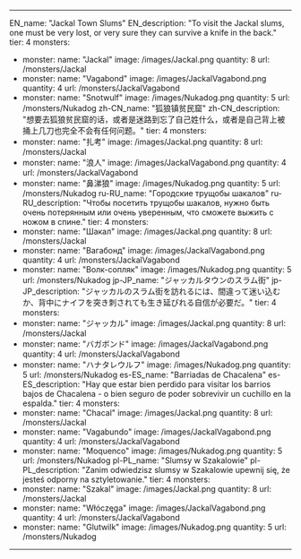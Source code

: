 ---

EN_name: "Jackal Town Slums"
EN_description: "To visit the Jackal slums, one must be very lost, or very sure they can survive a knife in the back."
tier: 4
monsters:
  - monster:
    name: "Jackal"
    image: /images/Jackal.png
    quantity: 8
    url: /monsters/Jackal
  - monster:
    name: "Vagabond"
    image: /images/JackalVagabond.png
    quantity: 4
    url: /monsters/JackalVagabond
  - monster:
    name: "Snotwulf"
    image: /images/Nukadog.png
    quantity: 5
    url: /monsters/Nukadog
zh-CN_name: "狐狼镇贫民窟"
zh-CN_description: "想要去狐狼贫民窟的话，或者是迷路到忘了自己姓什么，或者是自己背上被捅上几刀也完全不会有任何问题。"
tier: 4
monsters:
  - monster:
    name: "扎考"
    image: /images/Jackal.png
    quantity: 8
    url: /monsters/Jackal
  - monster:
    name: "浪人"
    image: /images/JackalVagabond.png
    quantity: 4
    url: /monsters/JackalVagabond
  - monster:
    name: "鼻涕狼"
    image: /images/Nukadog.png
    quantity: 5
    url: /monsters/Nukadog
ru-RU_name: "Городские трущобы шакалов"
ru-RU_description: "Чтобы посетить трущобы шакалов, нужно быть очень потерянным или очень уверенным, что сможете выжить с ножом в спине."
tier: 4
monsters:
  - monster:
    name: "Шакал"
    image: /images/Jackal.png
    quantity: 8
    url: /monsters/Jackal
  - monster:
    name: "Вагабонд"
    image: /images/JackalVagabond.png
    quantity: 4
    url: /monsters/JackalVagabond
  - monster:
    name: "Волк-сопляк"
    image: /images/Nukadog.png
    quantity: 5
    url: /monsters/Nukadog
jp-JP_name: "ジャッカルタウンのスラム街"
jp-JP_description: "ジャッカルのスラム街を訪れるには、間違って迷い込むか、背中にナイフを突き刺されても生き延びれる自信が必要だ。"
tier: 4
monsters:
  - monster:
    name: "ジャッカル"
    image: /images/Jackal.png
    quantity: 8
    url: /monsters/Jackal
  - monster:
    name: "バガボンド"
    image: /images/JackalVagabond.png
    quantity: 4
    url: /monsters/JackalVagabond
  - monster:
    name: "ハナタレウルフ"
    image: /images/Nukadog.png
    quantity: 5
    url: /monsters/Nukadog
es-ES_name: "Barriadas de Chacalena"
es-ES_description: "Hay que estar bien perdido para visitar los barrios bajos de Chacalena - o bien seguro de poder sobrevivir un cuchillo en la espalda."
tier: 4
monsters:
  - monster:
    name: "Chacal"
    image: /images/Jackal.png
    quantity: 8
    url: /monsters/Jackal
  - monster:
    name: "Vagabundo"
    image: /images/JackalVagabond.png
    quantity: 4
    url: /monsters/JackalVagabond
  - monster:
    name: "Moquenco"
    image: /images/Nukadog.png
    quantity: 5
    url: /monsters/Nukadog
pl-PL_name: "Slumsy w Szakalowie"
pl-PL_description: "Zanim odwiedzisz slumsy w Szakalowie upewnij się, że jesteś odporny na sztyletowanie."
tier: 4
monsters:
  - monster:
    name: "Szakal"
    image: /images/Jackal.png
    quantity: 8
    url: /monsters/Jackal
  - monster:
    name: "Włóczęga"
    image: /images/JackalVagabond.png
    quantity: 4
    url: /monsters/JackalVagabond
  - monster:
    name: "Glutwilk"
    image: /images/Nukadog.png
    quantity: 5
    url: /monsters/Nukadog
---